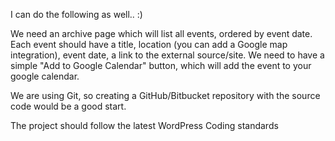 I can do the following as well.. :)


We need an archive page which will list all events, ordered by event date. Each event should have a title, location (you can add a Google map integration), event date, a link to the external source/site.
We need to have a simple "Add to Google Calendar" button, which will add the event to your google calendar.

We are using Git, so creating a GitHub/Bitbucket repository with the source code would be a good start.

The project should follow the latest WordPress Coding standards

